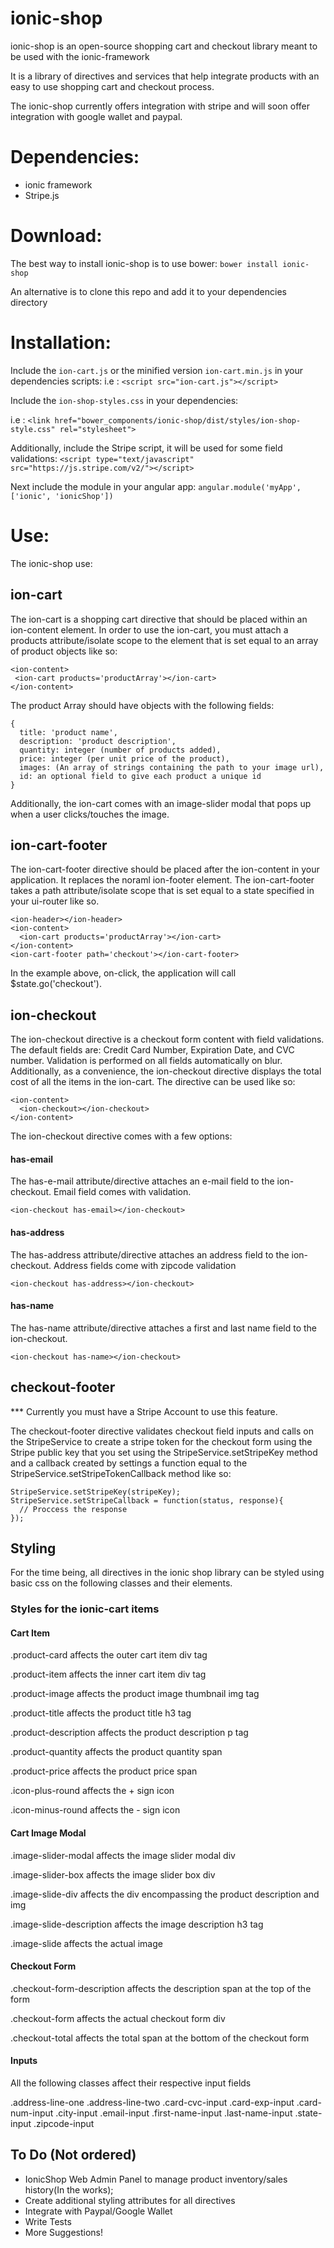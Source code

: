 ionic-shop
==========

ionic-shop is an open-source shopping cart and checkout library meant to be used with the ionic-framework

It is a library of directives and services that help integrate products with an easy to use shopping cart and checkout process. 

The ionic-shop currently offers integration with stripe and will soon offer integration with google wallet and paypal. 

# Dependencies:
- ionic framework
- Stripe.js

# Download:
The best way to install ionic-shop is to use bower: 
  ```bower install ionic-shop```

An alternative is to clone this repo and add it to your dependencies directory

# Installation:

Include the ```ion-cart.js``` or the minified version ```ion-cart.min.js``` in your dependencies scripts:
i.e : ```<script src="ion-cart.js"></script>```

Include the ```ion-shop-styles.css```  in your dependencies:

i.e : ```<link href="bower_components/ionic-shop/dist/styles/ion-shop-style.css" rel="stylesheet">```

Additionally, include the Stripe script, it will be used for some field validations:
 ```<script type="text/javascript" src="https://js.stripe.com/v2/"></script>```

Next include the module in your angular app:
``` angular.module('myApp', ['ionic', 'ionicShop']) ```

# Use:

The ionic-shop use:

## ion-cart

The ion-cart is a shopping cart directive that should be placed within an ion-content element. In order to use the ion-cart, you must attach a products attribute/isolate scope to the element that is set equal to an array of product objects like so:

```
<ion-content>
 <ion-cart products='productArray'></ion-cart>
</ion-content>
```

The product Array should have objects with the following fields:
```
{
  title: 'product name',
  description: 'product description',
  quantity: integer (number of products added),
  price: integer (per unit price of the product),
  images: (An array of strings containing the path to your image url),
  id: an optional field to give each product a unique id 
}
```

Additionally, the ion-cart comes with an image-slider modal that pops up when a user clicks/touches the image.

## ion-cart-footer

The ion-cart-footer directive should be placed after the ion-content in your application. It replaces the noraml ion-footer element. The ion-cart-footer takes a path attribute/isolate scope that is set equal to a state specified in your ui-router like so.

```
<ion-header></ion-header>
<ion-content>
  <ion-cart products='productArray'></ion-cart>
</ion-content>
<ion-cart-footer path='checkout'></ion-cart-footer> 
```

In the example above, on-click, the application will call $state.go('checkout').

## ion-checkout

The ion-checkout directive is a checkout form content with field validations. The default fields are: Credit Card Number, Expiration Date, and CVC number. Validation is performed on all fields automatically on blur. Additionally, as a convenience, the ion-checkout directive displays the total cost of all the items in the ion-cart. The directive can be used like so:

```
<ion-content>
  <ion-checkout></ion-checkout>
</ion-content>
```

The ion-checkout directive comes with a few options:

#### has-email

The has-e-mail attribute/directive attaches an e-mail field to the ion-checkout. Email field comes with validation. 

```
<ion-checkout has-email></ion-checkout>
```

#### has-address

The has-address attribute/directive attaches an address field to the ion-checkout. Address fields come with zipcode validation

```
<ion-checkout has-address></ion-checkout>
```

#### has-name

The has-name attribute/directive attaches a first and last name field to the ion-checkout.

```
<ion-checkout has-name></ion-checkout>
```

## checkout-footer 

*** Currently you must have a Stripe Account to use this feature.

The checkout-footer directive validates checkout field inputs and calls on the StripeService to create a stripe token for the checkout form using the Stripe public key that you set using the StripeService.setStripeKey method and a callback created by settings a function equal to the StripeService.setStripeTokenCallback method like so:

```
StripeService.setStripeKey(stripeKey);
StripeService.setStripeCallback = function(status, response){
  // Proccess the response
});
```

## Styling

For the time being, all directives in the ionic shop library can be styled using basic css on the following classes and their elements. 

### Styles for the ionic-cart items

#### Cart Item

.product-card affects the outer cart item div tag

.product-item affects the inner cart item div tag

.product-image affects the product image thumbnail img tag

.product-title affects the product title h3 tag

.product-description affects the product description p tag

.product-quantity affects the product quantity span

.product-price affects the product price span

.icon-plus-round affects the + sign icon

.icon-minus-round affects the - sign icon

#### Cart Image Modal

.image-slider-modal affects the image slider modal div

.image-slider-box affects the image slider box div

.image-slide-div affects the div encompassing the product description and img

.image-slide-description affects the image description h3 tag

.image-slide affects the actual image

#### Checkout Form

.checkout-form-description affects the description span at the top of the form

.checkout-form affects the actual checkout form div

.checkout-total affects the total span at the bottom of the checkout form

#### Inputs

All the following classes affect their respective input fields

.address-line-one
.address-line-two
.card-cvc-input
.card-exp-input
.card-num-input
.city-input
.email-input
.first-name-input
.last-name-input
.state-input
.zipcode-input


## To Do (Not ordered)

  - IonicShop Web Admin Panel to manage product inventory/sales history(In the works);
  - Create additional styling attributes for all directives
  - Integrate with Paypal/Google Wallet
  - Write Tests
  - More Suggestions!
